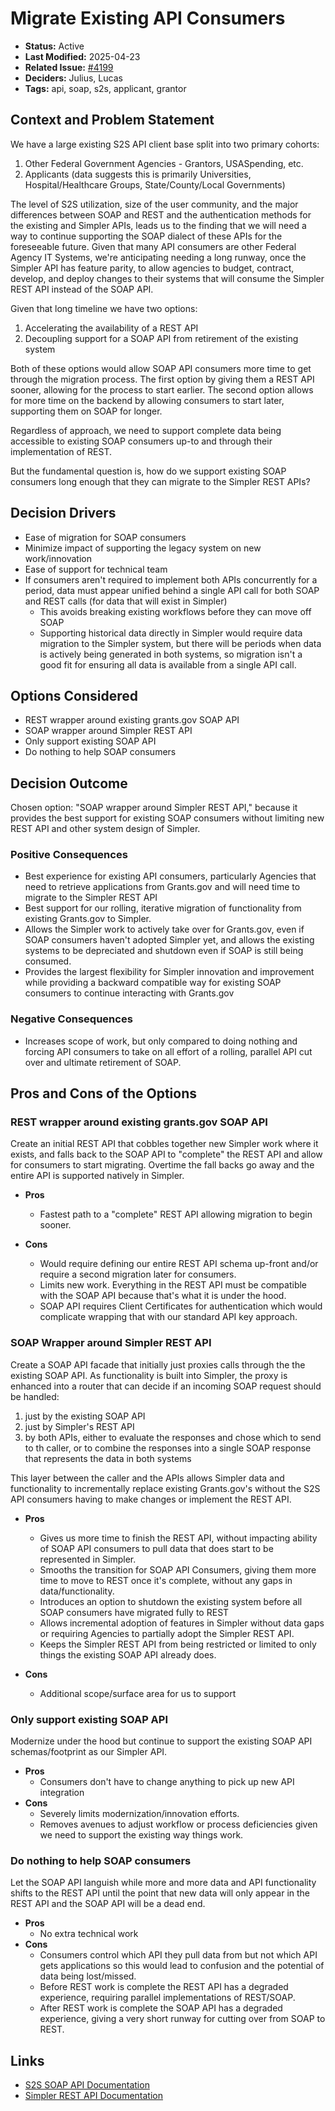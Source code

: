 # Migrate Existing API Consumers

- **Status:** Active
- **Last Modified:** 2025-04-23
- **Related Issue:** [#4199](https://github.com/HHS/simpler-grants-gov/issues/4199)
- **Deciders:** Julius, Lucas
- **Tags:** api, soap, s2s, applicant, grantor

## Context and Problem Statement

We have a large existing S2S API client base split into two primary cohorts:

1. Other Federal Government Agencies - Grantors, USASpending, etc.
2. Applicants (data suggests this is primarily Universities, Hospital/Healthcare Groups, State/County/Local Governments)

The level of S2S utilization, size of the user community, and the major differences between SOAP and REST and the authentication methods for the existing and Simpler APIs, leads us to the finding that we will need a way to continue supporting the SOAP dialect of these APIs for the foreseeable future. Given that many API consumers are other Federal Agency IT Systems, we're anticipating needing a long runway, once the Simpler API has feature parity, to allow agencies to budget, contract, develop, and deploy changes to their systems that will consume the Simpler REST API instead of the SOAP API.

Given that long timeline we have two options:

1. Accelerating the availability of a REST API
2. Decoupling support for a SOAP API from retirement of the existing system

Both of these options would allow SOAP API consumers more time to get through the migration process. The first option by giving them a REST API sooner, allowing for the process to start earlier. The second option allows for more time on the backend by allowing consumers to start later, supporting them on SOAP for longer.

Regardless of approach, we need to support complete data being accessible to existing SOAP consumers up-to and through their implementation of REST.

But the fundamental question is, how do we support existing SOAP consumers long enough that they can migrate to the Simpler REST APIs?

## Decision Drivers

- Ease of migration for SOAP consumers
- Minimize impact of supporting the legacy system on new work/innovation
- Ease of support for technical team
- If consumers aren't required to implement both APIs concurrently for a period, data must appear unified behind a single API call for both SOAP and REST calls (for data that will exist in Simpler)
  - This avoids breaking existing workflows before they can move off SOAP
  - Supporting historical data directly in Simpler would require data migration to the Simpler system, but there will be periods when data is actively being generated in both systems, so migration isn't a good fit for ensuring all data is available from a single API call.

## Options Considered

- REST wrapper around existing grants.gov SOAP API
- SOAP wrapper around Simpler REST API
- Only support existing SOAP API
- Do nothing to help SOAP consumers

## Decision Outcome

Chosen option: "SOAP wrapper around Simpler REST API," because it provides the best support for existing SOAP consumers without limiting new REST API and other system design of Simpler.

### Positive Consequences

- Best experience for existing API consumers, particularly Agencies that need to retrieve applications from Grants.gov and will need time to migrate to the Simpler REST API
- Best support for our rolling, iterative migration of functionality from existing Grants.gov to Simpler.
- Allows the Simpler work to actively take over for Grants.gov, even if SOAP consumers haven't adopted Simpler yet, and allows the existing systems to be depreciated and shutdown even if SOAP is still being consumed.
- Provides the largest flexibility for Simpler innovation and improvement while providing a backward compatible way for existing SOAP consumers to continue interacting with Grants.gov

### Negative Consequences

- Increases scope of work, but only compared to doing nothing and forcing API consumers to take on all effort of a rolling, parallel API cut over and ultimate retirement of SOAP.

## Pros and Cons of the Options

### REST wrapper around existing grants.gov SOAP API

Create an initial REST API that cobbles together new Simpler work where it exists, and falls back to the SOAP API to "complete" the REST API and allow for consumers to start migrating. Overtime the fall backs go away and the entire API is supported natively in Simpler.

- **Pros**

  - Fastest path to a "complete" REST API allowing migration to begin sooner.

- **Cons**

  - Would require defining our entire REST API schema up-front and/or require a second migration later for consumers.
  - Limits new work. Everything in the REST API must be compatible with the SOAP API because that's what it is under the hood.
  - SOAP API requires Client Certificates for authentication which would complicate wrapping that with our standard API key approach.

### SOAP Wrapper around Simpler REST API

Create a SOAP API facade that initially just proxies calls through the the existing SOAP API. As functionality is built into Simpler, the proxy is enhanced into a router that can decide if an incoming SOAP request should be handled:

1. just by the existing SOAP API
2. just by Simpler's REST API
3. by both APIs, either to evaluate the responses and chose which to send to th caller, or to combine the responses into a single SOAP response that represents the data in both systems

This layer between the caller and the APIs allows Simpler data and functionality to incrementally replace existing Grants.gov's without the S2S API consumers having to make changes or implement the REST API.

- **Pros**

  - Gives us more time to finish the REST API, without impacting ability of SOAP API consumers to pull data that does start to be represented in Simpler.
  - Smooths the transition for SOAP API Consumers, giving them more time to move to REST once it's complete, without any gaps in data/functionality.
  - Introduces an option to shutdown the existing system before all SOAP consumers have migrated fully to REST
  - Allows incremental adoption of features in Simpler without data gaps or requiring Agencies to partially adopt the Simpler REST API.
  - Keeps the Simpler REST API from being restricted or limited to only things the existing SOAP API already does.

- **Cons**

  - Additional scope/surface area for us to support

### Only support existing SOAP API

Modernize under the hood but continue to support the existing SOAP API schemas/footprint as our Simpler API.

- **Pros**
  - Consumers don't have to change anything to pick up new API integration
- **Cons**
  - Severely limits modernization/innovation efforts.
  - Removes avenues to adjust workflow or process deficiencies given we need to support the existing way things work.

### Do nothing to help SOAP consumers

Let the SOAP API languish while more and more data and API functionality shifts to the REST API until the point that new data will only appear in the REST API and the SOAP API will be a dead end.

- **Pros**
  - No extra technical work
- **Cons**
  - Consumers control which API they pull data from but not which API gets applications so this would lead to confusion and the potential of data being lost/missed.
  - Before REST work is complete the REST API has a degraded experience, requiring parallel implementations of REST/SOAP.
  - After REST work is complete the SOAP API has a degraded experience, giving a very short runway for cutting over from SOAP to REST.

## Links

- [S2S SOAP API Documentation](https://www.grants.gov/system-to-system)
- [Simpler REST API Documentation](https://api.simpler.grants.gov/docs)
